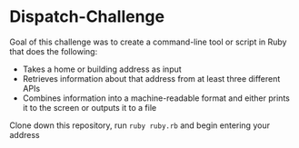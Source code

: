 # Dispatch-Challenge

Goal of this challenge was to create a command-line tool or script in Ruby that does the following:

* Takes a home or building address as input
* Retrieves information about that address from at least three different APIs
* Combines information into a machine-readable format and either prints it to the screen or
outputs it to a file

Clone down this repository, run ```ruby ruby.rb``` and begin entering your address
